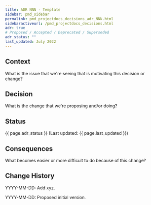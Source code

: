 ```yaml
---
title: ADR NNN - Template
sidebar: pmd_sidebar
permalink: pmd_projectdocs_decisions_adr_NNN.html
sidebaractiveurl: /pmd_projectdocs_decisions.html
adr: true
# Proposed / Accepted / Deprecated / Superseded
adr_status: ""
last_updated: July 2022
---
```


<!-- https://github.com/joelparkerhenderson/architecture-decision-record/blob/main/templates/decision-record-template-by-michael-nygard/index.md -->

## Context

What is the issue that we're seeing that is motivating this decision or change?

## Decision

What is the change that we're proposing and/or doing?

## Status

{{ page.adr_status }} (Last updated: {{ page.last_updated }})

## Consequences

What becomes easier or more difficult to do because of this change?

## Change History

YYYY-MM-DD: Add xyz.

YYYY-MM-DD: Proposed initial version.
